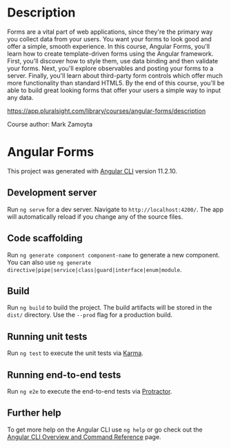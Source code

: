 # Description

Forms are a vital part of web applications, since they're the primary way you collect data from your users. You want your forms to look good and offer a simple, smooth experience. In this course, Angular Forms, you'll learn how to create template-driven forms using the Angular framework. First, you'll discover how to style them, use data binding and then validate your forms. Next, you'll explore observables and posting your forms to a server. Finally, you'll learn about third-party form controls which offer much more functionality than standard HTML5. By the end of this course, you'll be able to build great looking forms that offer your users a simple way to input any data.

https://app.pluralsight.com/library/courses/angular-forms/description

Course author: Mark Zamoyta

# Angular Forms

This project was generated with [Angular CLI](https://github.com/angular/angular-cli) version 11.2.10.

## Development server

Run `ng serve` for a dev server. Navigate to `http://localhost:4200/`. The app will automatically reload if you change any of the source files.

## Code scaffolding

Run `ng generate component component-name` to generate a new component. You can also use `ng generate directive|pipe|service|class|guard|interface|enum|module`.

## Build

Run `ng build` to build the project. The build artifacts will be stored in the `dist/` directory. Use the `--prod` flag for a production build.

## Running unit tests

Run `ng test` to execute the unit tests via [Karma](https://karma-runner.github.io).

## Running end-to-end tests

Run `ng e2e` to execute the end-to-end tests via [Protractor](http://www.protractortest.org/).

## Further help

To get more help on the Angular CLI use `ng help` or go check out the [Angular CLI Overview and Command Reference](https://angular.io/cli) page.
